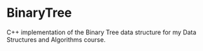 # BinaryTree
C++ implementation of the Binary Tree data structure for my Data Structures and Algorithms course.
